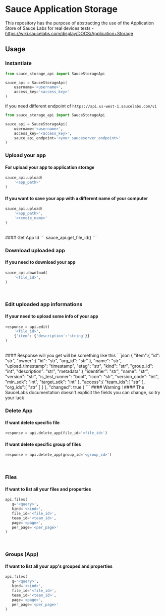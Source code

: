 # Sauce Application Storage

This repository has the purpose of abstracting the use of the Application Store of Sauce Labs for real devices tests - https://wiki.saucelabs.com/display/DOCS/Application+Storage


## Usage

### Instantiate 
```python
from sauce_storage_api import SauceStorageApi

sauce_api = SauceStorageApi(
    username='<username>',
    access_key='<access_key>'
)
```
if you need different endpoint of  ```https://api.us-west-1.saucelabs.com/v1```
```python
from sauce_storage_api import SauceStorageApi

sauce_api = SauceStorageApi(
    username='<username>',
    access_key='<access_key>',
    sauce_api_endpoint='<your_sauceserver_endpoint>'
)
```

### Upload your app
#### For upload your app to application storage
```python
sauce_api.upload(
    '<app_path>'
)
```
#### If you want to save your app with a different name of your computer
```python
sauce_api.upload(
    '<app_path>',
    '<remote_name>'
)
```

<br />
#### Get App Id
```
sauce_api.get_file_id()
```

<br />

### Download uploaded app
#### If you need to download your app 
```python
sauce_api.download(
    '<file_id>',
)
```

<br />

### Edit uploaded app informations
#### If your need to upload some info of your app
```python
response = api.edit(
    '<file_id>',
    {'item': {'description':'string'}}
)
```

<br />
#### Response will you get will be something like this
```json
{
   "item":{
      "id": "str",
      "owner":{
         "id": "str",
         "org_id": "str"
      },
      "name": "str",
      "upload_timestamp": "timestamp",
      "etag": "str",
      "kind": "str",
      "group_id": "int",
      "description": "str",
      "metadata":{
         "identifier": "str",
         "name": "str",
         "version": "str",
         "is_test_runner": "bool",
         "icon": "str",
         "version_code": "int",
         "min_sdk": "int",
         "target_sdk": "int"
      },
      "access":{
         "team_ids":[
            "str"
         ],
         "org_ids":[
            "str"
         ]
      }
   },
   "changed": true
}
```
#### Warning !
#### The SauceLabs documentation doesn't explicit the fields you can change, so try your luck

<br />

### Delete App
#### If want delete specific file
```python
response = api.delete_app(file_id='<file_id>')
```
#### If want delete specific group of files
```python
response = api.delete_app(group_id='<group_id>')
```

<br />

### Files
#### If want to list all your files and properties
```python
api.files(
   q='<query>',
   kind='<kind>',
   file_id='<file_id>',
   team_id='<team_id>',
   page='<page>', 
   per_page='<per_page>'
)
```

<br />

### Groups (App)
#### If want to list all your app's grouped and properties
```python
api.files(
   q='<query>',
   kind='<kind>',
   file_id='<file_id>',
   team_id='<team_id>',
   page='<page>', 
   per_page='<per_page>'
)
```
